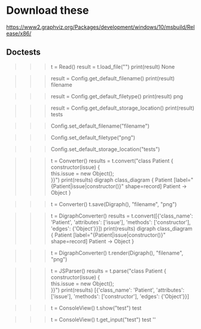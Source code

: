 # Download these

https://www2.graphviz.org/Packages/development/windows/10/msbuild/Release/x86/

## Doctests

>>> t = Read()
>>> result = t.load_file("")
>>> print(result)
None

>>> result = Config.get_default_filename()
>>> print(result)
filename

>>> result = Config.get_default_filetype()
>>> print(result)
png

>>> result = Config.get_default_storage_location()
>>> print(result)
tests

>>> Config.set_default_filename("filename")

>>> Config.set_default_filetype("png")

>>> Config.set_default_storage_location("tests")

>>> t = Converter()
>>> results = t.convert("class Patient {\
    constructor(issue) {\
        this.issue = new Object();\
            }}")
>>> print(results)
digraph class_diagram {
    Patient [label="{Patient|issue|constructor()}" shape=record]
    Patient -> Object
}

>>> t = Converter()
>>> t.save(Digraph(), "filename", "png")

>>> t = DigraphConverter()
>>> results = t.convert([{'class_name': 'Patient', 'attributes': ['issue'], 'methods': ['constructor'], 'edges': {'Object'}}])
>>> print(results)
digraph class_diagram {
    Patient [label="{Patient|issue|constructor()}" shape=record]
    Patient -> Object
}

>>> t = DigraphConverter()
>>> t.render(Digraph(), "filename", "png")

>>> t = JSParser()
>>> results = t.parse("class Patient {\
    constructor(issue) {\
        this.issue = new Object();\
            }}")
>>> print(results)
[{'class_name': 'Patient', 'attributes': ['issue'], 'methods': ['constructor'], 'edges': {'Object'}}]

>>> t = ConsoleView()
>>> t.show("test")
test

>>> t = ConsoleView()
>>> t.get_input("test")
test
''